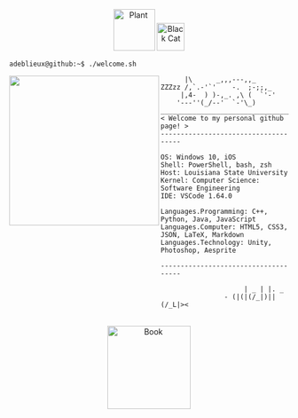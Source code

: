 <div align="center">
    <img src="https://media.giphy.com/media/v1.Y2lkPTc5MGI3NjExOWQ5cGJuZnVvMGs2bjg4bWo4MjhhcHdqZWVxdDczMzk4djZld3pxYyZlcD12MV9pbnRlcm5hbF9naWZfYnlfaWQmY3Q9cw/6cyetttpTEhNqTJ8ZL/giphy.gif" alt="Plant" width="75" height="75" />
    <img src="https://media.giphy.com/media/v1.Y2lkPTc5MGI3NjExbG1yOGNyYXQ0aXVpcmIwYjg2OWIzajgzZ25saGJkenpud2ozNnNwMyZlcD12MV9pbnRlcm5hbF9naWZfYnlfaWQmY3Q9cw/I3rbjijgss7D2Oab2A/giphy.gif" alt="Black Cat" width="50" height="50" />
</div>

```console
adeblieux@github:~$ ./welcome.sh
```

<img align="left" src="https://cdnb.artstation.com/p/assets/images/images/009/604/887/original/pixel-jeff-after-rain-l.gif?1519903093" width="270" />

```
      |\      _,,,---,,_
ZZZzz /,`.-'`'    -.  ;-;;,_
     |,4-  ) )-,_. ,\ (  `'-'
    '---''(_/--'  `-'\_)  
_____________________________________
< Welcome to my personal github page! >
------------------------------------- 

OS: Windows 10, iOS
Shell: PowerShell, bash, zsh
Host: Louisiana State University
Kernel: Computer Science: Software Engineering
IDE: VSCode 1.64.0

Languages.Programming: C++, Python, Java, JavaScript
Languages.Computer: HTML5, CSS3, JSON, LaTeX, Markdown
Languages.Technology: Unity, Photoshop, Aesprite

------------------------------------- 

                     | _ | |. _     
                - (|(|(/_|)||(/_L|><

```
<br>
<div align="center">
    <a href="https://github.com/adeblieux/adeblieux/issues/1">
        <img src="https://media.giphy.com/media/v1.Y2lkPTc5MGI3NjExYXViMWRiMGVzanNvMXp5Zzd1ZHVsOWRxdDd2N2RoejFhajZ1OXo3MyZlcD12MV9pbnRlcm5hbF9naWZfYnlfaWQmY3Q9cw/jQCpLR6h1ZdlogAT9g/giphy.gif" alt="Book" width="150" height="150" />
    </a>
</div>
